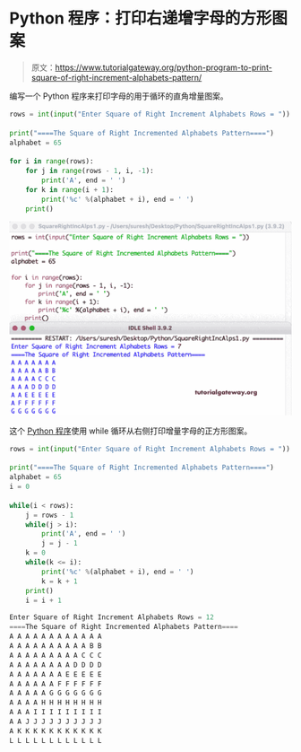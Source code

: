 # Python 程序：打印右递增字母的方形图案

> 原文：<https://www.tutorialgateway.org/python-program-to-print-square-of-right-increment-alphabets-pattern/>

编写一个 Python 程序来打印字母的用于循环的直角增量图案。

```py
rows = int(input("Enter Square of Right Increment Alphabets Rows = "))

print("====The Square of Right Incremented Alphabets Pattern====")
alphabet = 65

for i in range(rows):
    for j in range(rows - 1, i, -1):
        print('A', end = ' ')
    for k in range(i + 1):
        print('%c' %(alphabet + i), end = ' ')
    print()
```

![Python Program to Print Square of Right Increment Alphabets Pattern](img/3d3a3998724e0a4ccbf176cfc404e784.png)

这个 [Python 程序](https://www.tutorialgateway.org/python-programming-examples/)使用 while 循环从右侧打印增量字母的正方形图案。

```py
rows = int(input("Enter Square of Right Increment Alphabets Rows = "))

print("====The Square of Right Incremented Alphabets Pattern====")
alphabet = 65
i = 0

while(i < rows):
    j = rows - 1
    while(j > i):
        print('A', end = ' ')
        j = j - 1
    k = 0
    while(k <= i):
        print('%c' %(alphabet + i), end = ' ')
        k = k + 1
    print()
    i = i + 1
```

```py
Enter Square of Right Increment Alphabets Rows = 12
====The Square of Right Incremented Alphabets Pattern====
A A A A A A A A A A A A 
A A A A A A A A A A B B 
A A A A A A A A A C C C 
A A A A A A A A D D D D 
A A A A A A A E E E E E 
A A A A A A F F F F F F 
A A A A A G G G G G G G 
A A A A H H H H H H H H 
A A A I I I I I I I I I 
A A J J J J J J J J J J 
A K K K K K K K K K K K 
L L L L L L L L L L L L 
```